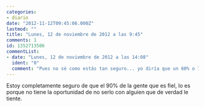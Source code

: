 ```yaml
---
categories:
- diario
date: "2012-11-12T09:45:06.000Z"
lastmod: ""
title: "Lunes, 12 de noviembre de 2012 a las 9:45"
comments: 1
id: 1352713506
commentList:
- date: "Lunes, 12 de noviembre de 2012 a las 14:08"
  ident: "0"
  comment: "Pues no sé como estás tan seguro... yo diría que un 60% o 70% a lo mucho... Yo no le sería infiel a mi pareja por nada del mundo, sé que no quiero que me lo hagan a mí y por eso mismo no lo haría...\n\nAhora bien tener algo cn una chica que tenga novio me da igual, mientras el novio no sea amigo mio y sea un desconocido xD\n\nSon modos de ver las cosas, cada uno tiene su forma..."
---
```


Estoy completamente seguro de que el 90% de la gente que es fiel, lo es porque no tiene la oportunidad de no serlo con alguien que de verdad le tiente.